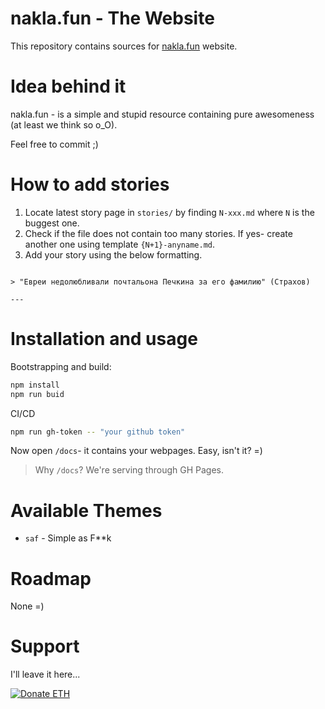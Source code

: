 # nakla.fun - The Website

This repository contains sources for [nakla.fun](nakla.fun) website.

# Idea behind it

nakla.fun - is a simple and stupid resource containing pure awesomeness (at least we think so o_O).

Feel free to commit ;)

# How to add stories

1. Locate latest story page in `stories/` by finding `N-xxx.md` where `N` is the buggest one.
2. Check if the file does not contain too many stories. If yes- create another one using template `{N+1}-anyname.md`.
3. Add your story using the below formatting.

```text

> "Евреи недолюбливали почтальона Печкина за его фамилию" (Страхов)

---
```

# Installation and usage

Bootstrapping and build:

```bash
npm install
npm run buid
```

CI/CD

```bash
npm run gh-token -- "your github token"
```

Now open `/docs`- it contains your webpages. Easy, isn't it? =)

> Why `/docs`? We're serving through GH Pages.

# Available Themes

- `saf` - Simple as F**k

# Roadmap

None =)

# Support

I'll leave it here...

<a href="https://etherdonation.com/d?to=0x4a1eade6b3780b50582344c162a547d04e4e8e4a" target="_blank" title="Donate ETH"><img src="https://etherdonation.com/i/btn/donate-btn.png" alt="Donate ETH"/></a>
